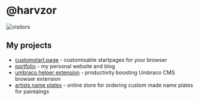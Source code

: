 # @harvzor

![visitors](https://visitor-badge.glitch.me/badge?page_id=harvzor.visitor-badge)

## My projects

- [customstart.page](https://customstart.page) - customisable startpages for your browser
- [portfolio](https://github.com/Harvzor/portfolio) - my personal website and blog
- [umbraco helper extension](https://github.com/Harvzor/Umbraco-Helper-Extension) - productivity boosting Umbraco CMS browser extension
- [artists name plates](https://artistsnameplates.co.uk) - online store for ordering custom made name plates for paintaings
